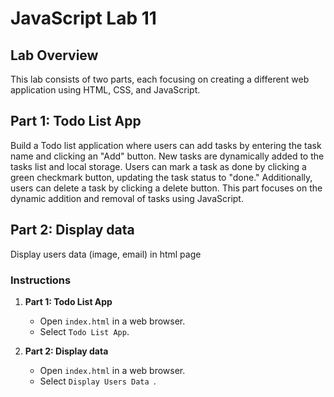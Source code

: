 # JavaScript Lab 11

## Lab Overview

This lab consists of two parts, each focusing on creating a different web application using HTML, CSS, and JavaScript.

## Part 1: Todo List App

Build a Todo list application where users can add tasks by entering the task name and clicking an "Add" button. New tasks are dynamically added to the tasks list and local storage. Users can mark a task as done by clicking a green checkmark button, updating the task status to "done." Additionally, users can delete a task by clicking a delete button. This part focuses on the dynamic addition and removal of tasks using JavaScript.

## Part 2: Display data

Display users data (image, email) in html page

### Instructions

1. **Part 1: Todo List App**

   - Open `index.html` in a web browser.
   - Select `Todo List App`.

2. **Part 2: Display data**
   - Open `index.html` in a web browser.
   - Select `Display Users Data `.
